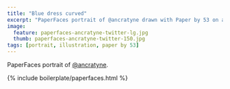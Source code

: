 ```yaml
---
title: "Blue dress curved"
excerpt: "PaperFaces portrait of @ancratyne drawn with Paper by 53 on an iPad."
image: 
  feature: paperfaces-ancratyne-twitter-lg.jpg
  thumb: paperfaces-ancratyne-twitter-150.jpg
tags: [portrait, illustration, paper by 53]
---
```


PaperFaces portrait of [@ancratyne](http://twitter.com/ancratyne).

{% include boilerplate/paperfaces.html %}